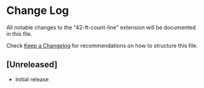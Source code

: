 # Change Log

All notable changes to the "42-ft-count-line" extension will be documented in this file.

Check [Keep a Changelog](http://keepachangelog.com/) for recommendations on how to structure this file.

## [Unreleased]

- Initial release